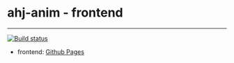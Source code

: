 # ahj-anim - frontend
--------------------

[![Build status](https://ci.appveyor.com/api/projects/status/8f34nu0vrg6ye6wb?svg=true)](https://ci.appveyor.com/project/tarapiygin/ahj-anim)

- frontend: <a href="https://tarapiygin.github.io/ahj-anim/">Github Pages</a>